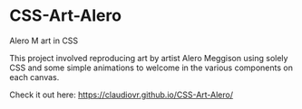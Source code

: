 # CSS-Art-Alero
Alero M art in CSS

This project involved reproducing art by artist Alero Meggison using solely CSS and some simple animations to welcome in the various components on each canvas.

Check it out here: https://claudiovr.github.io/CSS-Art-Alero/
